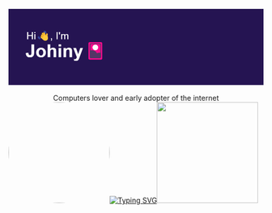 ![profile header](/header.png)
<center>Computers lover and early adopter of the internet</center>
<img 
style="border-radius: 50%;"
src="https://media0.giphy.com/media/v1.Y2lkPTc5MGI3NjExZTczODQzYjkwZTQwZDhkN2YwNjViMjgwYWVjMTVkZTAzNzBjNzFhYSZjdD1n/ixmmw3pckTUgo7RZGQ/giphy.gif" width="200" height="200"><a href="https://git.io/typing-svg"><img src="https://readme-typing-svg.demolab.com?font=Press+Start+2P&pause=1000&color=F7F5F2&center=true&vCenter=true&width=435&lines=Fighting+Bugs+Everyday;Printing+console.log+for+15th+time;Visiting+StackOverflow" alt="Typing SVG" /></a><img src="https://i.ibb.co/1nqwsX3/ezgif-1-af3b12fac3.gif" width="200" height="200">
